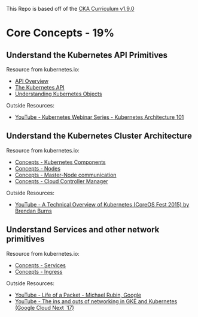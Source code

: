 This Repo is based off of the [CKA Curriculum v1.9.0](https://github.com/cncf/curriculum/blob/master/certified_kubernetes_administrator_exam_v1.9.0.pdf)

# Core Concepts - 19%

## Understand the Kubernetes API Primitives
Resource from kubernetes.io:
- [API Overview](https://v1-9.docs.kubernetes.io/docs/reference/generated/kubernetes-api/v1.9/)
- [The Kubernetes API](https://kubernetes.io/docs/concepts/overview/kubernetes-api/)
- [Understanding Kubernetes Objects](https://kubernetes.io/docs/concepts/overview/working-with-objects/kubernetes-objects/)

Outside Resources:
- [YouTube - Kubernetes Webinar Series - Kubernetes Architecture 101](https://www.youtube.com/watch?v=zeS6OyDoy78)

## Understand the Kubernetes Cluster Architecture
Resource from kubernetes.io:
- [Concepts - Kubernetes Components](https://kubernetes.io/docs/concepts/overview/components/)
- [Concepts - Nodes](https://kubernetes.io/docs/concepts/architecture/nodes/)
- [Concepts - Master-Node communication](https://kubernetes.io/docs/concepts/architecture/master-node-communication/)
- [Concepts - Cloud Controller Manager](https://kubernetes.io/docs/concepts/architecture/cloud-controller/)

Outside Resources:
- [YouTube - A Technical Overview of Kubernetes (CoreOS Fest 2015) by Brendan Burns](https://www.youtube.com/watch?v=WwBdNXt6wO4)

## Understand Services and other network primitives
Resource from kubernetes.io:
- [Concepts - Services](https://kubernetes.io/docs/concepts/services-networking/service/)
- [Concepts - Ingress](https://kubernetes.io/docs/concepts/services-networking/ingress/)

Outside Resources:
- [YouTube - Life of a Packet - Michael Rubin, Google](https://www.youtube.com/watch?v=0Omvgd7Hg1I)
- [YouTube - The ins and outs of networking in GKE and Kubernetes (Google Cloud Next `17)](https://www.youtube.com/watch?v=y2bhV81MfKQ)



